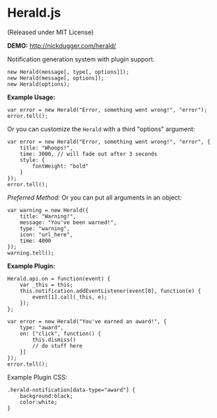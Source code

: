 Herald.js
===
(Released under MIT License)

**DEMO:** http://nickdugger.com/herald/

Notification generation system with plugin support.

	new Herald(message[, type[, options]]);
	new Herald(message[, options]);
	new Herald(options);

**Example Usage:**

	var error = new Herald("Error, something went wrong!", "error");
	error.tell();
	
Or you can customize the `Herald` with a third "options" argument:

	var error = new Herald("Error, something went wrong!", "error", {
		title: "Whoops!",
		time: 3000, // will fade out after 3 seconds
		style: { 
			fontWeight: "bold"
		}
	});
	error.tell();
	
*Preferred Method:* Or you can put all arguments in an object:

	var warning = new Herald({
		title: "Warning!",
		message: "You've been warned!",
		type: "warning",
		icon: "url_here",
		time: 4000
	});
	warning.tell();
	
**Example Plugin:**

	Herald.api.on = function(event) {
		var _this = this;
		this.notification.addEventListener(event[0], function(e) {
			event[1].call(_this, e);
		});
	};
	
	var error = new Herald("You've earned an award!", {
		type: "award",
		on: ["click", function() {
			this.dismiss()
			// do stuff here
		}]
	});
	error.tell();
	
Example Plugin CSS:

	.herald-notification[data-type="award"] {
		background:black;
		color:white;
	}
